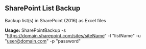 ## SharePoint List Backup

Backup list(s) in SharePoint (2016) as Excel files

**Usage:**
SharePointBackup -s "https://domain.sharepoint.com/sites/siteName" -l "listName" -u "user@domain.com" -p "password"
